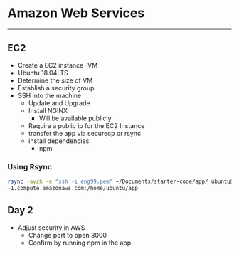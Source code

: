 # Amazon Web Services
---

## EC2
- Create a EC2 instance -VM
- Ubuntu 18.04LTS
- Determine the size of VM
- Establish a security group
- SSH into the machine
	- Update and Upgrade
	- Install NGINX
		- Will be available publicly
	- Require a public ip for the EC2 Instance
	- transfer the app via securecp or rsync
	- install dependencies
		- npm

### Using Rsync
```bash
rsync -avzh -e "ssh -i eng99.pem" ~/Documents/starter-code/app/ ubuntu@ec2-34-245-24-17.eu-west  
-1.compute.amazonaws.com:/home/ubuntu/app
```
## Day 2
- Adjust security in AWS
	- Change port to open 3000
	- Confirm by running npm in the app
